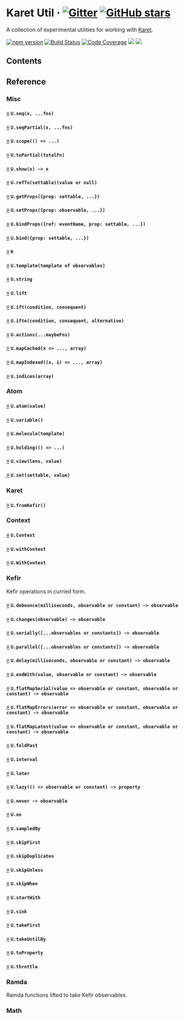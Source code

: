 # <a id="karet-util"></a> Karet Util &middot; [![Gitter](https://img.shields.io/gitter/room/calmm-js/chat.js.svg)](https://gitter.im/calmm-js/chat) [![GitHub stars](https://img.shields.io/github/stars/calmm-js/karet.util.svg?style=social)](https://github.com/calmm-js/karet.util)

A collection of experimental utilities for working with
[Karet](https://github.com/calmm-js/karet).

[![npm version](https://badge.fury.io/js/karet.util.svg)](http://badge.fury.io/js/karet.util)
[![Build Status](https://travis-ci.org/calmm-js/karet.util.svg?branch=master)](https://travis-ci.org/calmm-js/karet.util)
[![Code Coverage](https://img.shields.io/codecov/c/github/calmm-js/karet.util/master.svg)](https://codecov.io/github/calmm-js/karet.util?branch=master)
[![](https://david-dm.org/calmm-js/karet.util.svg)](https://david-dm.org/calmm-js/karet.util)
[![](https://david-dm.org/calmm-js/karet.util/dev-status.svg)](https://david-dm.org/calmm-js/karet.util?type=dev)

## Contents

## Reference

### Misc

#### [≡](#contents) `U.seq(x, ...fns)`
#### [≡](#contents) `U.seqPartial(x, ...fns)`
#### [≡](#contents) `U.scope(() => ...)`

#### [≡](#contents) `U.toPartial(totalFn)`

#### [≡](#contents) `U.show(x) ~> x`

#### [≡](#contents) `U.refTo(settable)(value or null)`

#### [≡](#contents) `U.getProps({prop: settable, ...})`
#### [≡](#contents) `U.setProps({prop: observable, ...})`
#### [≡](#contents) `U.bindProps({ref: eventName, prop: settable, ...})`
#### [≡](#contents) `U.bind({prop: settable, ...})`

#### [≡](#contents) `K`
#### [≡](#contents) `U.template(template of observables)`
#### [≡](#contents) `U.string`
#### [≡](#contents) `U.lift`

#### [≡](#contents) `U.ift(condition, consequent)`
#### [≡](#contents) `U.ifte(condition, consequent, alternative)`

#### [≡](#contents) `U.actions(...maybeFns)`

#### [≡](#contents) `U.mapCached(x => ..., array)`
#### [≡](#contents) `U.mapIndexed((x, i) => ..., array)`
#### [≡](#contents) `U.indices(array)`

### Atom
#### [≡](#contents) `U.atom(value)`
#### [≡](#contents) `U.variable()`
#### [≡](#contents) `U.molecule(template)`
#### [≡](#contents) `U.holding(() => ...)`
#### [≡](#contents) `U.view(lens, value)`
#### [≡](#contents) `U.set(settable, value)`

### Karet
#### [≡](#contents) `U.fromKefir()`

### Context
#### [≡](#contents) `U.Context`
#### [≡](#contents) `U.withContext`
#### [≡](#contents) `U.WithContext`

### Kefir

Kefir operations in curried form.

#### [≡](#contents) `U.debounce(milliseconds, observable or constant) ~> observable`
#### [≡](#contents) `U.changes(observable) ~> observable`
#### [≡](#contents) `U.serially([...observables or constants]) ~> observable`
#### [≡](#contents) `U.parallel([...observables or constants]) ~> observable`
#### [≡](#contents) `U.delay(milliseconds, observable or constant) ~> observable`
#### [≡](#contents) `U.endWith(value, observable or constant) ~> observable`
#### [≡](#contents) `U.flatMapSerial(value => observable or constant, observable or constant) ~> observable`
#### [≡](#contents) `U.flatMapErrors(error => observable or constant, observable or constant) ~> observable`
#### [≡](#contents) `U.flatMapLatest(value => observable or constant, observable or constant) ~> observable`
#### [≡](#contents) `U.foldPast`
#### [≡](#contents) `U.interval`
#### [≡](#contents) `U.later`
#### [≡](#contents) `U.lazy(() => observable or constant) ~> property`
#### [≡](#contents) `U.never ~> observable`
#### [≡](#contents) `U.on`
#### [≡](#contents) `U.sampledBy`
#### [≡](#contents) `U.skipFirst`
#### [≡](#contents) `U.skipDuplicates`
#### [≡](#contents) `U.skipUnless`
#### [≡](#contents) `U.skipWhen`
#### [≡](#contents) `U.startWith`
#### [≡](#contents) `U.sink`
#### [≡](#contents) `U.takeFirst`
#### [≡](#contents) `U.takeUntilBy`
#### [≡](#contents) `U.toProperty`
#### [≡](#contents) `U.throttle`

### Ramda

Ramda functions lifted to take Kefir observables.

### Math
